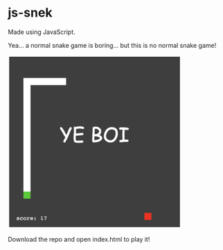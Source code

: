 # js-snek

Made using JavaScript.

Yea... a normal snake game is boring... but this is no normal snake game!

<img src="./snek.png" width="400" height="400">

Download the repo and open index.html to play it!
